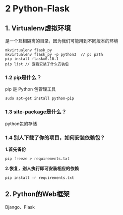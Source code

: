 # 2 Python-Flask

## 1. Virtualenv虚拟环境

是一个互相隔离的目录，因为我们可能用到不同版本的环境

```
mkvirtualenv flask_py
mkvirtualenv flask_py -p python3  // p: path
pip install flask=0.10.1
pip list // 查看安装了什么安装包
```



### 1.2 pip是什么？

pip 是 Python 包管理工具

```
sudo apt-get install python-pip
```



### 1.3 site-package是什么？

python包的存储





### 1.4 别人下载了你的项目，如何安装依赖包？

**1.首先备份**

```
pip freeze > requirements.txt
```

**2.恢复，别人执行即可安装相应的依赖**

```
pip install -r requirements.txt
```



## 2. Python的Web框架

Django、Flask